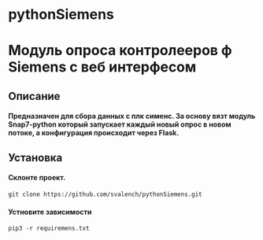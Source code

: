 # pythonSiemens
# Модуль опроса контролееров ф Siemens  с веб интерфесом
## Описание
#### Предназначен для сбора данных с плк сименс. За основу вязт модуль Snap7-python который запускает каждый новый опрос в новом потоке, а конфигурация происходит через Flask.
## Установка
#### Склонте проект.
`git clone https://github.com/svalench/pythonSiemens.git`
#### Устновите зависимости
`pip3 -r requiremens.txt`

